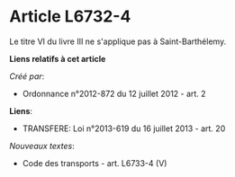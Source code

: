 # Article L6732-4

Le titre VI du livre III ne s'applique pas à Saint-Barthélemy.

**Liens relatifs à cet article**

_Créé par_:

  - Ordonnance n°2012-872 du 12 juillet 2012 - art. 2

**Liens**:

  - TRANSFERE: Loi n°2013-619 du 16 juillet 2013 - art. 20

_Nouveaux textes_:

  - Code des transports - art. L6733-4 (V)
